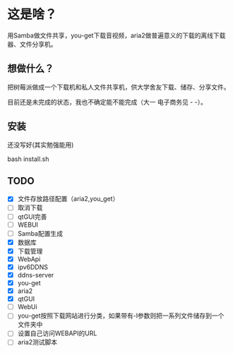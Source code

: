 # 这是啥？
用Samba做文件共享，you-get下载音视频，aria2做普遍意义的下载的离线下载器、文件分享机。

## 想做什么？
把树莓派做成一个下载机和私人文件共享机，供大学舍友下载、储存、分享文件。

目前还是未完成的状态，我也不确定能不能完成（大一 电子商务见 - -）。



## 安装
还没写好(其实勉强能用)

bash install.sh

## TODO
- [x] 文件存放路径配置（aria2,you_get）
- [ ] 取消下载
- [ ] qtGUI完善
- [ ] WEBUI
- [ ] Samba配置生成
- [x] 数据库
- [x] 下载管理
- [x] WebApi
- [x] ipv6DDNS  
- [x] ddns-server
- [x] you-get
- [x] aria2
- [x] qtGUI
- [ ] WebUi
- [ ] you-get按照下载网站进行分类，如果带有-l参数则把一系列文件储存到一个文件夹中
- [ ] 设置自己访问WEBAPI的URL
- [ ] aria2测试脚本
